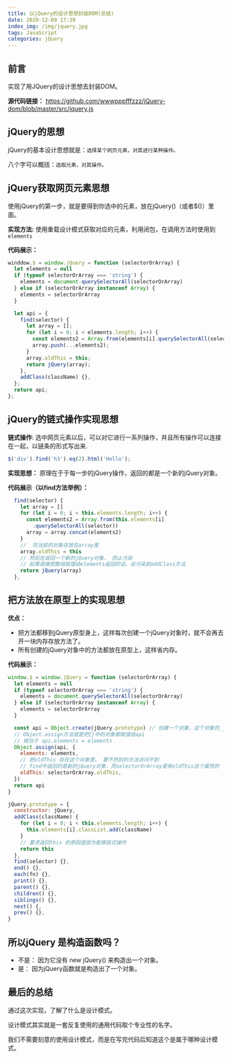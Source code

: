 ```yaml
---
title: 以jQuery的设计思想封装DOM(总结)
date: 2020-12-09 17:39
index_img: /img/jquery.jpg
tags: JavaScript
categories: jQuery
---
```

## 前言
实现了用JQuery的设计思想去封装DOM。

**源代码链接：** https://github.com/wwwpppfffzzz/jQuery-dom/blob/master/src/jquery.js


## jQuery的思想
jQuery的基本设计思想就是：`选择某个网页元素，对其进行某种操作。`

八个字可以概括：`选取元素，对其操作。`

## jQuery获取网页元素思想
使用jQuery的第一步，就是要得到你选中的元素，放在jQuery()（或者$()）里面。

**实现方法:** 使用重载设计模式获取对应的元素，利用闭包，在调用方法时使用到`elements`

**代码展示：**
```js
winddow.$ = window.jQuery = function (selectorOrArray) {
  let elements = null
  if (typeof selectorOrArray === 'string') {
    elements = document.querySelectorAll(selectorOrArray)
  } else if (selectorOrArray instanceof Array) {
    elements = selectorOrArray
  }

  let api = {
    find(selector) {
      let array = [];
      for (let i = 0; i < elements.length; i++) {
        const elements2 = Array.from(elements[i].querySelectorAll(selector));
        array.push(...elements2);
      }
      array.oldThis = this; 
      return jQuery(array);
    },
    addClass(className) {},
  };
  return api;
};
```

## jQuery的链式操作实现思想
**链式操作**: 选中网页元素以后，可以对它进行一系列操作，并且所有操作可以连接在一起，以链条的形式写出来.
```js
$('div').find('h3').eq(2).html('Hello');
```
**实现思想：** 原理在于于每一步的jQuery操作，返回的都是一个新的jQuery对象。

**代码展示（以find方法举例）：**
```js
  find(selector) {
    let array = []
    for (let i = 0; i < this.elements.length; i++) {
      const elements2 = Array.from(this.elements[i]
        .querySelectorAll(selector))
      array = array.concat(elements2)
    }
    //  将当前的对象存放在array里
    array.oldThis = this
    // 然后在返回一个新的jQuery对象， 防止污染
    // 如果直接把数组赋值给elements返回的话，会污染到addClass方法
    return jQuery(array)
  },
```

## 把方法放在原型上的实现思想
**优点：** 
- 把方法都移到jQuery原型身上，这样每次创建一个jQuery对象时，就不会再去开一块内存存放方法了。
- 所有创建的jQuery对象中的方法都放在原型上，这样省内存。

**代码展示：**
```js
window.$ = window.jQuery = function (selectorOrArray) {
  let elements = null
  if (typeof selectorOrArray === 'string') {
    elements = document.querySelectorAll(selectorOrArray)
  } else if (selectorOrArray instanceof Array) {
    elements = selectorOrArray
  }

  const api = Object.create(jQuery.prototype) // 创建一个对象，这个对象的__proto__为括号里的
  // Object.assign方法就是把{}中的对象都赋值给api
  // 相当于 api.elements = elements
  Object.assign(api, {
    elements: elements,
    // 把oldThis 存在这个对象里。 要不然别的方法访问不到
    // find中返回的是新的jQuery对象，而selectorOrArray是有oldThis这个属性的
    oldThis: selectorOrArray.oldThis,
  })
  return api
}

jQuery.prototype = {
  constructor: jQuery,
  addClass(className) {
    for (let i = 0; i < this.elements.length; i++) {
      this.elements[i].classList.add(className)
    }
    // 要求返回this 的原因是因为能够链式操作
    return this
  },
  find(selector) {},
  end() {},
  each(fn) {},
  print() {},
  parent() {},
  children() {},
  siblings() {},
  next() {,
  prev() {},
}
```


## 所以jQuery 是构造函数吗？

- 不是： 因为它没有 new jQuery() 来构造出一个对象。
- 是：   因为jQuery函数就是构造出了一个对象。

## 最后的总结
通过这次实现，了解了什么是设计模式。 

设计模式其实就是一套反复使用的通用代码取个专业性的名字。

我们不需要刻意的使用设计模式，而是在写完代码后知道这个是属于哪种设计模式。